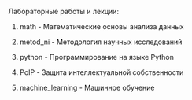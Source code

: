 Лабораторные работы и лекции:

1. math - Математические основы анализа данных

2. metod_ni - Методология научных исследований

3. python - Программирование на языке Python

4. PoIP - Защита интеллектуальной собственности

5. machine_learning - Машинное обучение

